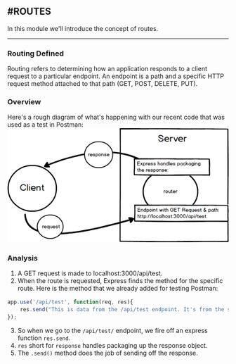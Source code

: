 #ROUTES
---
In this module we'll introduce the concept of routes. 

<hr >

### Routing Defined
Routing refers to determining how an application responds to a client request to a particular endpoint. An endpoint is a path and a specific HTTP request method attached to that path (GET, POST, DELETE, PUT).


### Overview
Here's a rough diagram of what's happening with our recent code that was used as a test in Postman:
![screenshot](assets/01-router-endpoint-diagram.png)

### Analysis
1. A GET request is made to localhost:3000/api/test.
2. When the route is requested, Express finds the method for the specific route. Here is the method that we already added for testing Postman:
```js
app.use('/api/test', function(req, res){
	res.send("This is data from the /api/test endpoint. It's from the server.");
});
```
3. So when we go to the `/api/test/` endpoint, we fire off an express function `res.send`.
4. `res` short for `response` handles packaging up the response object.
5. The `.send()` method does the job of sending off the response.
